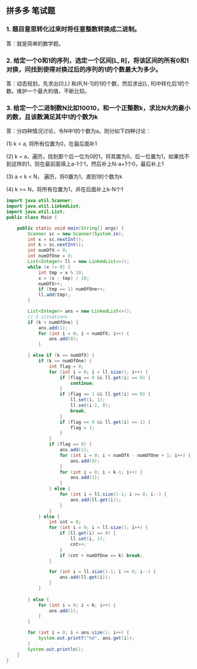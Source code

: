 ## 拼多多 笔试题

### 1. 题目意思转化过来时将任意整数转换成二进制。

答：就是简单的数学题。

### 2. 给定一个0和1的序列，选定一个区间[L, R]，将该区间的所有0和1对换，问找到使得对换过后的序列的1的个数最大为多少。

答：动态规划，先求出[0,L) 和(R,N-1]的1的个数，然后求出[L, R]中转化后1的个数。维护一个最大的值，不断比较。

### 3. 给定一个二进制数N比如10010，和一个正整数k，求比N大的最小的数，且该数满足其中1的个数为k

答：分四种情况讨论，令N中1的个数为a。则分如下四种讨论：

(1) k < a, 将所有位置为0，在最后面补1

(2) k = a，遍历，找到那个后一位为0的1，将其置为0，后一位置为1，如果找不到这样的1，则在最前面填上a-1个1，然后补上N-a+1个0，最后补上1

(3) a < k < N， 遍历，将0置为1，直到1的个数为k

(4) k >= N，将所有位置为1，并在后面补上k-N个1

```java
import java.util.Scanner;
import java.util.LinkedList;
import java.util.List;
public class Main {

    public static void main(String[] args) {
        Scanner sc = new Scanner(System.in);
        int x = sc.nextInt();
        int k = sc.nextInt();
        int numOfX = 0;
        int numOfOne = 0;
        List<Integer> ll = new LinkedList<>();
        while (x != 0) {
            int tmp = x % 10;
            x = (x - tmp) / 10;
            numOfX++;
            if (tmp == 1) numOfOne++;
            ll.add(tmp);
        }

        List<Integer> ans = new LinkedList<>();
        // 3 situations
        if (k < numOfOne) {
            ans.add(1);
            for (int i = 0; i < numOfX; i++) {
                ans.add(0);
            }

        } else if (k <= numOfX) {
            if (k == numOfOne) {
                int flag = 0;
                for (int i = 0; i < ll.size(); i++) {
                    if (flag == 0 && ll.get(i) == 0) {
                        continue;
                    }
                    if (flag == 1 && ll.get(i) == 0) {
                        ll.set(i, 1);
                        ll.set(i-1, 0);
                        break;
                    }
                    if (flag == 0 && ll.get(i) == 1) {
                        flag = 1;
                    }
                }
                if (flag == 0) {
                    ans.add(1);
                    for (int i = 0; i < numOfX - numOfOne + 1; i++) {
                        ans.add(0);
                    }
                    for (int i = 0; i < k-1; i++) {
                        ans.add(1);
                    }
                } else {
                    for (int i = ll.size()-1; i >= 0; i--) {
                        ans.add(ll.get(i));
                    }
                }
            } else {
                int cnt = 0;
                for (int i = 0; i < ll.size(); i++) {
                    if (ll.get(i) == 0) {
                        ll.set(i, 1);
                        cnt++;
                    }
                    if (cnt + numOfOne == k) break;
                }

                for (int i = ll.size()-1; i >= 0; i--) {
                    ans.add(ll.get(i));
                }
            }
            
        } else {
            for (int i = 0; i < k; i++) {
                ans.add(1);
            }
        }

        for (int i = 0; i < ans.size(); i++) {
            System.out.printf("%d", ans.get(i));
        }
        System.out.println();
    }
}


